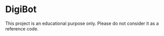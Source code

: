 # DigiBot
This project is an educational purpose only. Please do not consider it as a reference code.
